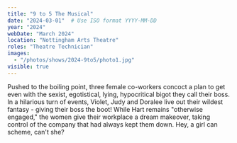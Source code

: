 ```yaml
---
title: "9 to 5 The Musical"
date: "2024-03-01"  # Use ISO format YYYY-MM-DD
year: "2024"
webDate: "March 2024"
location: "Nottingham Arts Theatre"
roles: "Theatre Technician"
images:
  - "/photos/shows/2024-9to5/photo1.jpg"
visible: true
---
```

Pushed to the boiling point, three female co-workers concoct a plan to get even with the sexist, egotistical, lying, hypocritical bigot they call their boss. In a hilarious turn of events, Violet, Judy and Doralee live out their wildest fantasy - giving their boss the boot! While Hart remains "otherwise engaged," the women give their workplace a dream makeover, taking control of the company that had always kept them down. Hey, a girl can scheme, can't she?